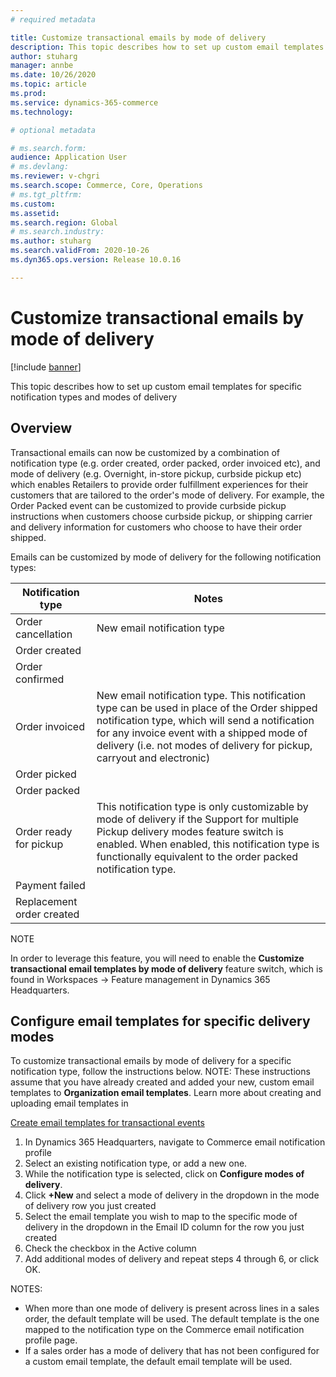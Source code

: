 ```yaml
---
# required metadata

title: Customize transactional emails by mode of delivery 
description: This topic describes how to set up custom email templates for specific notification types and modes of delivery
author: stuharg
manager: annbe
ms.date: 10/26/2020
ms.topic: article
ms.prod: 
ms.service: dynamics-365-commerce
ms.technology: 

# optional metadata

# ms.search.form: 
audience: Application User
# ms.devlang: 
ms.reviewer: v-chgri
ms.search.scope: Commerce, Core, Operations
# ms.tgt_pltfrm: 
ms.custom: 
ms.assetid: 
ms.search.region: Global
# ms.search.industry: 
ms.author: stuharg
ms.search.validFrom: 2020-10-26
ms.dyn365.ops.version: Release 10.0.16

---
```


# Customize transactional emails by mode of delivery

 

[!include [banner](https://github.com/MicrosoftDocs/Dynamics-365-Operations/blob/master/articles/commerce/includes/banner.md)]

 

This topic describes how to set up custom email templates for specific notification types and modes of delivery

 

## Overview

 

Transactional emails can now be customized by a combination of notification type (e.g. order created, order packed, order invoiced etc), and mode of delivery (e.g. Overnight, in-store pickup, curbside pickup etc) which enables Retailers to provide order fulfillment experiences for their customers that are tailored to the order's mode of delivery. For example, the Order Packed event can be customized to provide curbside pickup instructions when customers choose curbside pickup, or shipping carrier and delivery information for customers who choose to have their order shipped.

 

Emails can be customized by mode of delivery for the following notification types:

| **Notification type**      | **Notes**                                                    |
| -------------------------- | ------------------------------------------------------------ |
| Order cancellation         | New email  notification type                                 |
| Order created              |                                                              |
| Order confirmed            |                                                              |
| Order invoiced             | New email  notification type. This notification type can be used in place of the Order  shipped notification type, which will send a notification for any invoice  event with a shipped mode of delivery (i.e. not modes of delivery for pickup,  carryout and electronic) |
| Order picked               |                                                              |
| Order packed               |                                                              |
| Order ready for  pickup    | This notification  type is only customizable by mode of delivery if the Support for multiple  Pickup delivery modes feature switch is enabled. When enabled, this  notification type is functionally equivalent to the order packed notification  type. |
| Payment failed             |                                                              |
| Replacement order  created |                                                              |

 

NOTE

In order to leverage this feature, you will need to enable the **Customize transactional email templates by mode of delivery** feature switch, which is found in Workspaces -> Feature management in Dynamics 365 Headquarters. 

 

## Configure email templates for specific delivery modes

To customize transactional emails by mode of delivery for a specific notification type, follow the instructions below. NOTE: These instructions assume that you have already created and added your new, custom email templates to **Organization email templates**. Learn more about creating and uploading email templates in

[Create email templates for transactional events](email-templates-transactions.md)

 

1. In Dynamics 365 Headquarters, navigate to Commerce email notification profile
2. Select an existing notification type, or add a new one.
3. While the notification type is selected, click on **Configure modes of delivery**.
4. Click **+New** and select a mode of delivery in the dropdown in the mode of delivery row you just created
5. Select the email template you wish to map to the specific mode of delivery in the dropdown in the Email ID column for the row you just created
6. Check the checkbox in the Active column
7. Add additional modes of delivery and repeat steps 4 through 6, or click OK. 

 

NOTES:

- When more than one mode of delivery is present across lines in a sales order, the default template will be used. The default template is the one mapped to the notification type on the Commerce email notification profile page.
- If a sales order has a mode of delivery that has not been configured for a custom email template, the default email template will be used. 
